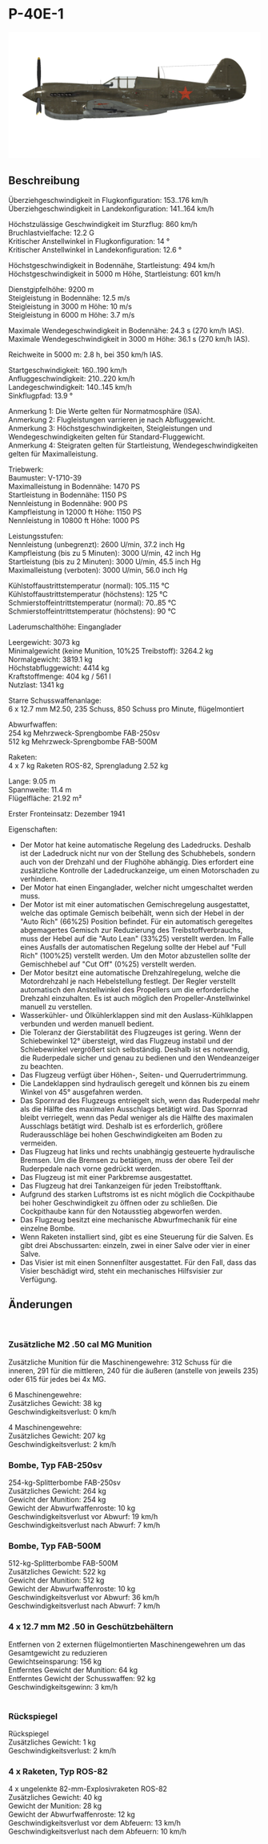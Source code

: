 # P-40E-1  
  
![p40e1](../images/p40e1.png)  
  
## Beschreibung  
  
Überziehgeschwindigkeit in Flugkonfiguration: 153..176 km/h  
Überziehgeschwindigkeit in Landekonfiguration: 141..164 km/h  
  
Höchstzulässige Geschwindigkeit im Sturzflug: 860 km/h  
Bruchlastvielfache: 12.2 G  
Kritischer Anstellwinkel in Flugkonfiguration: 14 °  
Kritischer Anstellwinkel in Landekonfiguration: 12.6 °  
  
Höchstgeschwindigkeit in Bodennähe, Startleistung: 494 km/h  
Höchstgeschwindigkeit in 5000 m Höhe, Startleistung: 601 km/h  
  
Dienstgipfelhöhe: 9200 m  
Steigleistung in Bodennähe: 12.5 m/s  
Steigleistung in 3000 m Höhe: 10 m/s  
Steigleistung in 6000 m Höhe: 3.7 m/s  
  
Maximale Wendegeschwindigkeit in Bodennähe: 24.3 s (270 km/h IAS).  
Maximale Wendegeschwindigkeit in 3000 m Höhe: 36.1 s (270 km/h IAS).  
  
Reichweite in 5000 m: 2.8 h, bei 350 km/h IAS.  
  
Startgeschwindigkeit: 160..190 km/h  
Anfluggeschwindigkeit: 210..220 km/h  
Landegeschwindigkeit: 140..145 km/h  
Sinkflugpfad: 13.9 °  
  
Anmerkung 1: Die Werte gelten für Normatmosphäre (ISA).  
Anmerkung 2: Flugleistungen varrieren je nach Abfluggewicht.  
Anmerkung 3: Höchstgeschwindigkeiten, Steigleistungen und Wendegeschwindigkeiten gelten für Standard-Fluggewicht.  
Anmerkung 4: Steigraten gelten für Startleistung, Wendegeschwindigkeiten gelten für Maximalleistung.  
  
Triebwerk:  
Baumuster: V-1710-39  
Maximalleistung in Bodennähe: 1470 PS  
Startleistung in Bodennähe: 1150 PS  
Nennleistung in Bodennähe: 900 PS  
Kampfleistung in 12000 ft Höhe: 1150 PS  
Nennleistung in 10800 ft Höhe: 1000 PS  
  
Leistungsstufen:  
Nennleistung (unbegrenzt): 2600 U/min, 37.2 inch Hg  
Kampfleistung (bis zu 5 Minuten): 3000 U/min, 42 inch Hg  
Startleistung (bis zu 2 Minuten): 3000 U/min, 45.5 inch Hg  
Maximalleistung (verboten): 3000 U/min, 56.0 inch Hg  
  
Kühlstoffaustrittstemperatur (normal): 105..115 °C  
Kühlstoffaustrittstemperatur (höchstens): 125 °C  
Schmierstoffeintrittstemperatur (normal): 70..85 °C  
Schmierstoffeintrittstemperatur (höchstens): 90 °C  
  
Laderumschalthöhe: Einganglader  
  
Leergewicht: 3073 kg  
Minimalgewicht (keine Munition, 10%25 Treibstoff): 3264.2 kg  
Normalgewicht: 3819.1 kg  
Höchstabfluggewicht: 4414 kg  
Kraftstoffmenge: 404 kg / 561 l  
Nutzlast: 1341 kg  
  
Starre Schusswaffenanlage:  
6 x 12.7 mm M2.50, 235 Schuss, 850 Schuss pro Minute, flügelmontiert  
  
Abwurfwaffen:  
254 kg Mehrzweck-Sprengbombe FAB-250sv  
512 kg Mehrzweck-Sprengbombe FAB-500M  
  
Raketen:  
4 x 7 kg Raketen ROS-82, Sprengladung 2.52 kg  
  
Lange: 9.05 m  
Spannweite: 11.4 m  
Flügelfläche: 21.92 m²  
  
Erster Fronteinsatz: Dezember 1941  
  
Eigenschaften:  
- Der Motor hat keine automatische Regelung des Ladedrucks. Deshalb ist der Ladedruck nicht nur von der Stellung des Schubhebels, sondern auch von der Drehzahl und der Flughöhe abhängig. Dies erfordert eine zusätzliche Kontrolle der Ladedruckanzeige, um einen Motorschaden zu verhindern.  
- Der Motor hat einen Einganglader, welcher nicht umgeschaltet werden muss.  
- Der Motor ist mit einer automatischen Gemischregelung ausgestattet, welche das optimale Gemisch beibehält, wenn sich der Hebel in der "Auto Rich" (66%25) Position befindet. Für ein automatisch geregeltes abgemagertes Gemisch zur Reduzierung des Treibstoffverbrauchs, muss der Hebel auf die "Auto Lean" (33%25) verstellt werden. Im Falle eines Ausfalls der automatischen Regelung sollte der Hebel auf "Full Rich" (100%25) verstellt werden. Um den Motor abzustellen sollte der Gemischhebel auf "Cut Off" (0%25) verstellt werden.  
- Der Motor besitzt eine automatische Drehzahlregelung, welche die Motordrehzahl je nach Hebelstellung festlegt. Der Regler verstellt automatisch den Anstellwinkel des Propellers um die erforderliche Drehzahl einzuhalten. Es ist auch möglich den Propeller-Anstellwinkel manuell zu verstellen.  
- Wasserkühler- und Ölkühlerklappen sind mit den Auslass-Kühlklappen verbunden und werden manuell bedient.  
- Die Toleranz der Gierstabilität des Flugzeuges ist gering. Wenn der Schiebewinkel 12° übersteigt, wird das Flugzeug instabil und der Schiebewinkel vergrößert sich selbständig. Deshalb ist es notwendig, die Ruderpedale sicher und genau zu bedienen und den Wendeanzeiger zu beachten.  
- Das Flugzeug verfügt über Höhen-, Seiten- und Querrudertrimmung.  
- Die Landeklappen sind hydraulisch geregelt und können bis zu einem Winkel von 45° ausgefahren werden.  
- Das Spornrad des Flugzeugs entriegelt sich, wenn das Ruderpedal mehr als die Hälfte des maximalen Ausschlags betätigt wird. Das Spornrad bleibt verriegelt, wenn das Pedal weniger als die Hälfte des maximalen Ausschlags betätigt wird. Deshalb ist es erforderlich, größere Ruderausschläge bei hohen Geschwindigkeiten am Boden zu vermeiden.  
- Das Flugzeug hat links und rechts unabhängig gesteuerte hydraulische Bremsen. Um die Bremsen zu betätigen, muss der obere Teil der Ruderpedale nach vorne gedrückt werden.  
- Das Flugzeug ist mit einer Parkbremse ausgestattet.  
- Das Flugzeug hat drei Tankanzeigen für jeden Treibstofftank.  
- Aufgrund des starken Luftstroms ist es nicht möglich die Cockpithaube bei hoher Geschwindigkeit zu öffnen oder zu schließen. Die Cockpithaube kann für den Notausstieg abgeworfen werden.  
- Das Flugzeug besitzt eine mechanische Abwurfmechanik für eine einzelne Bombe.  
- Wenn Raketen installiert sind, gibt es eine Steuerung für die Salven. Es gibt drei Abschussarten: einzeln, zwei in einer Salve oder vier in einer Salve.   
- Das Visier ist mit einen Sonnenfilter ausgestattet. Für den Fall, dass das Visier beschädigt wird, steht ein mechanisches Hilfsvisier zur Verfügung.  
  
## Änderungen  
  ﻿
  
  
### Zusätzliche M2 .50 cal MG Munition  
  
Zusätzliche Munition für die Maschinengewehre: 312 Schuss für die inneren, 291 für die mittleren, 240 für die äußeren (anstelle von jeweils 235) oder 615 für jedes bei 4x MG.  
  
6 Maschinengewehre:  
Zusätzliches Gewicht: 38 kg  
Geschwindigkeitsverlust: 0 km/h  
  
4 Maschinengewehre:  
Zusätzliches Gewicht: 207 kg  
Geschwindigkeitsverlust: 2 km/h  ﻿
  
  
### Bombe, Typ FAB-250sv  
  
254-kg-Splitterbombe FAB-250sv  
Zusätzliches Gewicht: 264 kg  
Gewicht der Munition: 254 kg  
Gewicht der Abwurfwaffenroste: 10 kg  
Geschwindigkeitsverlust vor Abwurf: 19 km/h  
Geschwindigkeitsverlust nach Abwurf: 7 km/h  ﻿
  
  
### Bombe, Typ FAB-500M  
  
512-kg-Splitterbombe FAB-500M  
Zusätzliches Gewicht: 522 kg  
Gewicht der Munition: 512 kg  
Gewicht der Abwurfwaffenroste: 10 kg  
Geschwindigkeitsverlust vor Abwurf: 36 km/h  
Geschwindigkeitsverlust nach Abwurf: 7 km/h  ﻿
  
  
### 4 x 12.7 mm M2 .50 in Geschützbehältern  
  
Entfernen von 2 externen flügelmontierten Maschinengewehren um das Gesamtgewicht zu reduzieren  
Gewichtseinsparung: 156 kg  
Entferntes Gewicht der Munition: 64 kg  
Entferntes Gewicht der Schusswaffen: 92 kg  
Geschwindigkeitsgewinn: 3 km/h  
  ﻿
  
### Rückspiegel  
  
Rückspiegel  
Zusätzliches Gewicht: 1 kg  
Geschwindigkeitsverlust: 2 km/h  ﻿
  
  
### 4 x Raketen, Typ ROS-82  
  
4 x ungelenkte 82-mm-Explosivraketen ROS-82  
Zusätzliches Gewicht: 40 kg  
Gewicht der Munition: 28 kg  
Gewicht der Abwurfwaffenroste: 12 kg  
Geschwindigkeitsverlust vor dem Abfeuern: 13 km/h  
Geschwindigkeitsverlust nach dem Abfeuern: 10 km/h  